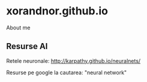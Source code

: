 # xorandnor.github.io
About me

## Resurse AI
Retele neuronale: http://karpathy.github.io/neuralnets/

Resurse pe google la cautarea: "neural network"
